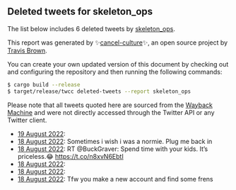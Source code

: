 ## Deleted tweets for skeleton_ops

The list below includes 6 deleted tweets by
[skeleton_ops](https://twitter.com/skeleton_ops).



This report was generated by ✨[cancel-culture](https://github.com/travisbrown/cancel-culture)✨,
an open source project by [Travis Brown](https://twitter.com/travisbrown).

You can create your own updated version of this document by checking out and configuring the
repository and then running the following commands:

```bash
$ cargo build --release
$ target/release/twcc deleted-tweets --report skeleton_ops
```

Please note that all tweets quoted here are sourced from the
[Wayback Machine](https://web.archive.org) and were not directly accessed through the Twitter API or
any Twitter client.

* [19 August 2022](https://web.archive.org/web/20220819023004/https://twitter.com/skeleton_ops/status/1560453504145268745):  <!--1560453504145268745-->
* [18 August 2022](https://web.archive.org/web/20220819010341/https://twitter.com/skeleton_ops/status/1560413416472416258): Sometimes i wish i was a normie. Plug me back in <!--1560413416472416258-->
* [18 August 2022](https://web.archive.org/web/20220818194458/https://twitter.com/skeleton_ops/status/1560352072406650880): RT @BuckGraver: Spend time with your kids. It’s priceless.😂 https://t.co/n8xvN6EbtI <!--1560352072406650880-->
* [18 August 2022](https://web.archive.org/web/20220819012954/https://twitter.com/skeleton_ops/status/1560351884145299462):  <!--1560351884145299462-->
* [18 August 2022](https://web.archive.org/web/20220819033833/https://twitter.com/skeleton_ops/status/1560349157893672961):  <!--1560349157893672961-->
* [18 August 2022](https://web.archive.org/web/20220818171415/https://twitter.com/skeleton_ops/status/1560313855703646208): Tfw you make a new account and find some frens <!--1560313855703646208-->
